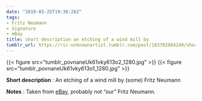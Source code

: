 ```yaml
---
date: "2019-03-25T19:30:26Z"
tags:
- Fritz Neumann
- Signature
- eBay
title: short description an etching of a wind mill by
tumblr_url: https://ric-unknownartist.tumblr.com/post/183702884249/short-description-an-etching-of-a-wind-mill-by
---
```

{{< figure src="tumblr_povnaneUk61vky613o2_1280.jpg" >}} 
{{< figure src="tumblr_povnaneUk61vky613o1_1280.jpg" >}} 
  

**Short description** : An etching of a wind mill by (some) Fritz Neumann

**Notes** : Taken from [eBay](https://www.ebay.de/itm/362258538496), probably not&nbsp;“our” Fritz Neumann.

